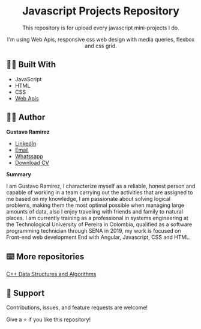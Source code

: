 <h1 align="center">Javascript Projects Repository<project-name></h1>

<p align="center">This repository is for upload every javascript mini-projects I do.<project-description></p>
<p align="center">I'm using Web Apis, responsive css web design with media queries, flexbox and css grid. </p>

## 👷‍♂️ Built With

- JavaScript
- HTML
- CSS
- [Web Apis](https://developer.mozilla.org/en-US/docs/Web/API)

## 🧑‍💻 Author

**Gustavo Ramirez**

- [LinkedIn](https://www.linkedin.com/in/gustavo-andres-ramirez-lopez-5612861b5/)
- [Email](mailto:areshk@mail.com?subject=Hi "areshk@mail.com")
- [Whatssapp](https://api.whatsapp.com/send/?phone=573014477647&text&app_absent=0 "+57 3014477647")
- [Download CV](https://drive.google.com/drive/folders/15o-IO3bhsQUoVHLTAew68Fczf9nk9RwF?usp=sharing)
  
**Summary**
  
I am Gustavo Ramirez, I characterize myself as a reliable, honest person and capable of working in a team carrying out the activities that are assigned to me based on my knowledge, I am passionate about solving logical problems, making them the most optimal possible when managing large amounts of data, also I enjoy traveling with friends and family to natural places. I am currently training as a professional in systems engineering at the Technological University of Pereira in Colombia, qualified as a software programming technician through SENA in 2019, my work is focused on Front-end web development End with Angular, Javascript, CSS and HTML.
  
## ⌨️ More repositories 
  
[C++ Data Structures and Algorithms](https://github.com/Jungdrew/C-Data-Estructures-And-Algorithms)
  
  
## 🤝 Support

Contributions, issues, and feature requests are welcome!

Give a ⭐️ if you like this repository!
